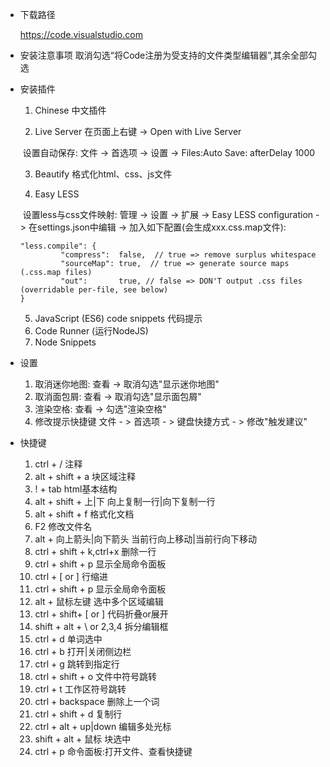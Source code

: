 - 下载路径

    <https://code.visualstudio.com>  

- 安装注意事项
    取消勾选“将Code注册为受支持的文件类型编辑器”,其余全部勾选  
    
- 安装插件
  
    1. Chinese 中文插件
    
    2. Live Server 在页面上右键 -> Open with Live Server
    
    ​    设置自动保存: 文件 -> 首选项 -> 设置 -> Files:Auto Save: afterDelay 1000  
    
    3. Beautify  格式化html、css、js文件
    
    4. Easy LESS  
    
    ​    设置less与css文件映射: 管理 -> 设置 -> 扩展 -> Easy LESS configuration -> 在settings.json中编辑 -> 加入如下配置(会生成xxx.css.map文件):  
    
    ```less
    "less.compile": {
             "compress":  false,  // true => remove surplus whitespace
             "sourceMap": true,  // true => generate source maps (.css.map files)
             "out":       true, // false => DON'T output .css files (overridable per-file, see below)
    }
    ```
    
    5. JavaScript (ES6) code snippets 代码提示
    6. Code Runner (运行NodeJS)
    7. Node Snippets
    
- 设置

    1. 取消迷你地图: 查看 -> 取消勾选"显示迷你地图"
    2. 取消面包屑: 查看 -> 取消勾选"显示面包屑"
    3. 渲染空格: 查看 -> 勾选"渲染空格" 
    4. 修改提示快捷键 文件 - > 首选项 - > 键盘快捷方式 - > 修改"触发建议"

- 快捷键
    1. ctrl + / 注释
    2. alt + shift + a 块区域注释
    3. ! + tab html基本结构
    4. alt + shift + 上|下 向上复制一行|向下复制一行
    5. alt + shift + f 格式化文档
    6. F2 修改文件名
    7. alt + 向上箭头|向下箭头 当前行向上移动|当前行向下移动
    8. ctrl + shift + k,ctrl+x 删除一行
    9. ctrl + shift + p 显示全局命令面板
    10. ctrl + [ or ] 行缩进
    11. ctrl + shift + p 显示全局命令面板
    12. alt + 鼠标左键 选中多个区域编辑
    13. ctrl + shift+ [ or ] 代码折叠or展开
    14. shift + alt + \ or 2,3,4 拆分编辑框
    15. ctrl + d 单词选中
    16. ctrl + b 打开|关闭侧边栏
    17. ctrl + g 跳转到指定行
    18. ctrl + shift + o 文件中符号跳转
    19. ctrl + t 工作区符号跳转
    20. ctrl + backspace 删除上一个词
    21. ctrl + shift + d 复制行
    22. ctrl + alt + up|down 编辑多处光标
    23. shift + alt + 鼠标 块选中
    24. ctrl + p 命令面板:打开文件、查看快捷键

